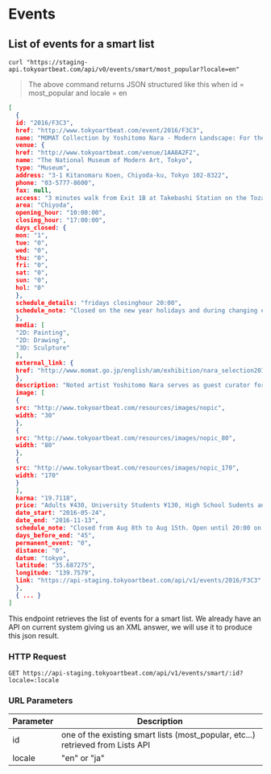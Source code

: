 # Events

## List of events for a smart list

```shell
curl "https://staging-api.tokyoartbeat.com/api/v0/events/smart/most_popular?locale=en"
```

> The above command returns JSON structured like this when id = most_popular and locale = en

```json
[
  {
  id: "2016/F3C3",
  href: "http://www.tokyoartbeat.com/event/2016/F3C3",
  name: "MOMAT Collection by Yoshitomo Nara - Modern Landscape: For the Pleasure of People and Scenery",
  venue: {
  href: "http://www.tokyoartbeat.com/venue/1AA8A2F2",
  name: "The National Museum of Modern Art, Tokyo",
  type: "Museum",
  address: "3-1 Kitanomaru Koen, Chiyoda-ku, Tokyo 102-8322",
  phone: "03-5777-8600",
  fax: null,
  access: "3 minutes walk from Exit 1B at Takebashi Station on the Tozai Line.",
  area: "Chiyoda",
  opening_hour: "10:00:00",
  closing_hour: "17:00:00",
  days_closed: {
  mon: "1",
  tue: "0",
  wed: "0",
  thu: "0",
  fri: "0",
  sat: "0",
  sun: "0",
  hol: "0"
  },
  schedule_details: "fridays closinghour 20:00",
  schedule_note: "Closed on the new year holidays and during changing exhibitions. On a Public Holiday Monday, the museum is open but closed on the following Tuesday."
  },
  media: [
  "2D: Painting",
  "2D: Drawing",
  "3D: Sculpture"
  ],
  external_link: {
  href: "http://www.momat.go.jp/english/am/exhibition/nara_selection20160524/"
  },
  description: "Noted artist Yoshitomo Nara serves as guest curator for this exhibition, selecting his favorite works from the MOMAT Collection. Among his choices there is included a work by Saburo Aso, Nara’s teacher in university, and Shunsuke Matsumoto, a friend of Aso’s who also managed to survive World War II. There is also a portrait of a robust girl by Kaita Murayama, and a nude by Junnosuke Yokoyama, in which, according to Nara, the woman’s hair is the most crucial element. Selecting works that strike his fancy without any regard for art history, Nara automatically narrowed his focus to depictions of people and scenery produced between the 1910s and 1950s. Though Nara is often regarded as a painter of people, he actually considers scenery, such as streets and fields, to be just as important as human figures. Nara believes that combining people with external scenery is what makes a landscape.From well-known masterpieces to rarely seen items, the exhibition boasts a generous sampling of approximately 60 works. Some pieces are accompanied by Nara’s comments on the artist and work. Enjoy discovering the new charms of these works as seen through the eyes of Yoshitomo Nara . ",
  image: [
  {
  src: "http://www.tokyoartbeat.com/resources/images/nopic",
  width: "30"
  },
  {
  src: "http://www.tokyoartbeat.com/resources/images/nopic_80",
  width: "80"
  },
  {
  src: "http://www.tokyoartbeat.com/resources/images/nopic_170",
  width: "170"
  }
  ],
  karma: "19.7118",
  price: "Adults ¥430, University Students ¥130, High School Sudents and under, Seniors over 65, Those with a disability certificate + 1 companion free.",
  date_start: "2016-05-24",
  date_end: "2016-11-13",
  schedule_note: "Closed from Aug 8th to Aug 15th. Open until 20:00 on Fridays and Saturdays.",
  days_before_end: "45",
  permanent_event: "0",
  distance: "0",
  datum: "tokyo",
  latitude: "35.687275",
  longitude: "139.7579",
  link: "https://api-staging.tokyoartbeat.com/api/v1/events/2016/F3C3"
  },
  { ... }
]
```

This endpoint retrieves the list of events for a smart list. We already have an API on current system giving us an XML answer, we will use it to produce this json result.  

### HTTP Request

`GET https://api-staging.tokyoartbeat.com/api/v1/events/smart/:id?locale=:locale`

### URL Parameters

Parameter | Description
--------- | -----------
id | one of the existing smart lists (most_popular, etc...) retrieved from Lists API
locale | "en" or "ja"
